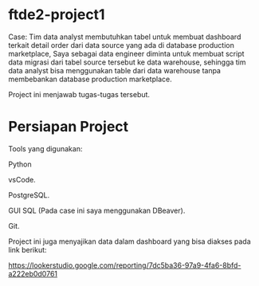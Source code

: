 # ftde2-project1

Case: 
Tim data analyst membutuhkan tabel untuk membuat dashboard terkait detail order dari data source yang ada di database production marketplace, Saya sebagai data engineer diminta untuk membuat script data migrasi dari tabel source tersebut ke data warehouse, sehingga tim data analyst bisa menggunakan table dari data warehouse tanpa membebankan database production marketplace.

Project ini menjawab tugas-tugas tersebut.

# Persiapan Project
Tools yang digunakan:

Python

vsCode.

PostgreSQL.

GUI SQL (Pada case ini saya menggunakan DBeaver).

Git.

Project ini juga menyajikan data dalam dashboard yang bisa diakses pada link berikut:

https://lookerstudio.google.com/reporting/7dc5ba36-97a9-4fa6-8bfd-a222eb0d0761
